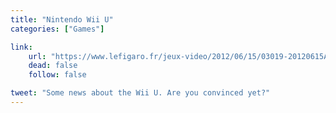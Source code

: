 ```yaml
---
title: "Nintendo Wii U"
categories: ["Games"]

link:
    url: "https://www.lefigaro.fr/jeux-video/2012/06/15/03019-20120615ARTFIG00695-la-wii-u-armee-pour-seduire.php"
    dead: false
    follow: false

tweet: "Some news about the Wii U. Are you convinced yet?"
---
```

